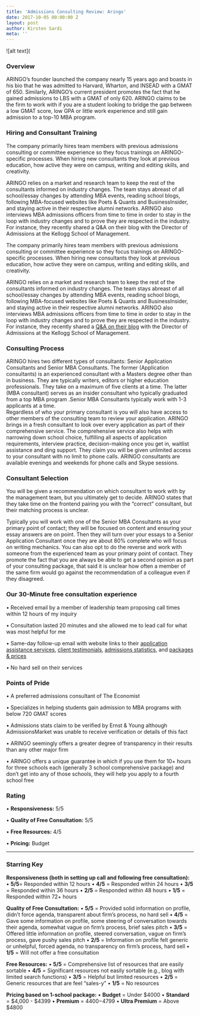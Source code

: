 ```yaml
---
title: 'Admissions Consulting Review: Aringo'
date: 2017-10-05 00:00:00 Z
layout: post
author: Kirsten Sardi
meta: ''
--- 
```

![alt text](
### **Overview**
ARINGO’s founder launched the company nearly 15 years ago and boasts in his bio that he was admitted to Harvard, Wharton, and INSEAD with a GMAT of 650.  Similarly, ARINGO’s current president promotes the fact that he gained admissions to LBS with a GMAT of only 620.  ARINGO claims to be the firm to work with if you are a student looking to bridge the gap between a low GMAT score, low GPA or little work experience and still gain admission to a top-10 MBA program.  

### **Hiring and Consultant Training**
The company primarily hires team members with previous admissions consulting or committee experience so they focus trainings on ARINGO-specific processes.  When hiring new consultants they look at previous education, how active they were on campus, writing and editing skills, and creativity.  

ARINGO relies on a market and research team to keep the rest of the consultants informed on industry changes.  The team stays abreast of all school/essay changes by attending MBA events, reading school blogs, following MBA-focused websites like Poets & Quants and BusinessInsider, and staying active in their respective alumni networks.  ARINGO also interviews MBA admissions officers from time to time in order to stay in the loop with industry changes and to prove they are respected in the industry.  For instance, they recently shared a Q&A on their blog with the Director of Admissions at the Kellogg School of Management.  

The company primarily hires team members with previous admissions consulting or committee experience so they focus trainings on ARINGO-specific processes.  When hiring new consultants they look at previous education, how active they were on campus, writing and editing skills, and creativity.  

ARINGO relies on a market and research team to keep the rest of the consultants informed on industry changes.  The team stays abreast of all school/essay changes by attending MBA events, reading school blogs, following MBA-focused websites like Poets & Quants and BusinessInsider, and staying active in their respective alumni networks.  ARINGO also interviews MBA admissions officers from time to time in order to stay in the loop with industry changes and to prove they are respected in the industry.  For instance, they recently shared a [Q&A on their blog](https://aringo.com/qa-with-kellogg-director-of-admissions/) with the Director of Admissions at the Kellogg School of Management.  

### **Consulting Process**

ARINGO hires two different types of consultants: Senior Application Consultants and Senior MBA Consultants.  The former (Application consultants) is an experienced consultant with a Masters degree other than in business.  They are typically writers, editors or higher education professionals.  They take on a maximum of five clients at a time.  The latter (MBA consultant) serves as an insider consultant who typically graduated from a top MBA program .Senior MBA Consultants typically work with 1-3 applicants at a time.  
Regardless of who your primary consultant is you will also have access to other members of the consulting team to review your application.  ARINGO brings in a fresh consultant to look over every application as part of their comprehensive service.  The comprehensive service also helps with narrowing down school choice, fulfilling all aspects of application requirements, interview practice, decision-making once you get in, waitlist assistance and ding support.  They claim you will be given unlimited access to your consultant with no limit to phone calls.  ARINGO consultants are available evenings and weekends for phone calls and Skype sessions.

### **Consultant Selection**

You will be given a recommendation on which consultant to work with by the management team, but you ultimately get to decide.  ARINGO states that they take time on the frontend pairing you with the “correct” consultant, but their matching process is unclear. 

Typically you will work with one of the Senior MBA Consultants as your primary point of contact; they will be focused on content and ensuring your essay answers are on point.  Then they will turn over your essays to a Senior Application Consultant once they are about 80% complete who will focus on writing mechanics.  You can also opt to do the reverse and work with someone from the experienced team as your primary point of contact.  They promote the fact that you are always be able to get a second opinion as part of your consulting package, that said it is unclear how often a member of the same firm would go against the recommendation of a colleague even if they disagreed.  

### **Our 30-Minute free consultation experience**

• Received email by a member of leadership team proposing call times within 12 hours of my inquiry

• Consultation lasted 20 minutes and she allowed me to lead call for what was most helpful for me

• Same-day follow-up email with website links to their [application assistance services](https://aringo.com/more-about-aringo-services/), [client testimonials](https://aringo.com/testimonials/), [admissions statistics](https://aringo.com/aringo-mba-admission-statistics/), and [packages & prices](https://aringo.com/mba-preparation-prices/)

• No hard sell on their services

### **Points of Pride**

• A preferred admissions consultant of The Economist

• Specializes in helping students gain admission to MBA programs with below 720 GMAT scores

• Admissions stats claim to be verified by Ernst & Young although AdmissionsMarket was unable to receive verification or details of this fact

• ARINGO seemingly offers a greater degree of transparency in their results than any other major firm

• ARINGO offers a unique guarantee in which if you use them for 10+ hours for three schools each (generally 3 school comprehensive package) and don’t get into any of those schools, they will help you apply to a fourth school free


### **Rating**

• **Responsiveness:**	5/5

• **Quality of Free Consultation:**	5/5

• **Free Resources:** 4/5

• **Pricing:** Budget


-------------------------------------------------------------------------------------------------------------------------------------

### **Starring Key**

**Responsiveness (both in setting up call and following free consultation):**
• **5/5**= Responded within 12 hours
• **4/5** = Responded within 24 hours
• **3/5** = Responded within 36 hours
• **2/5** = Responded within 48 hours
• **1/5** = Responded within 72+ hours

**Quality of Free Consultation:**
• **5/5** = Provided solid information on profile, didn’t force agenda, transparent about firm’s process, no hard sell
• **4/5** = Gave some information on profile, some steering of conversation towards their agenda, somewhat vague on firm’s process, brief sales pitch
• **3/5** = Offered little information on profile, steered conversation, vague on firm’s process, gave pushy sales pitch
• **2/5** = Information on profile felt generic or unhelpful, forced agenda, no transparency on firm’s process, hard sell
• **1/5** = Will not offer a free consultation

**Free Resources:**
• **5/5** = Comprehensive list of resources that are easily sortable
• **4/5** = Significant resources not easily sortable (e.g., blog with limited search functions)
• **3/5** = Helpful but limited resources
• **2/5** = Generic resources that are feel “sales-y”
• **1/5** = No resources

**Pricing based on 1-school package:**
• **Budget** = Under $4000
• **Standard** = $4,000 - $4399
• **Premium** = $4400-$4799
• **Ultra Premium** = Above $4800



